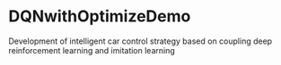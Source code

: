 # DQNwithOptimizeDemo
Development of intelligent car control strategy based on coupling deep reinforcement learning and imitation learning
